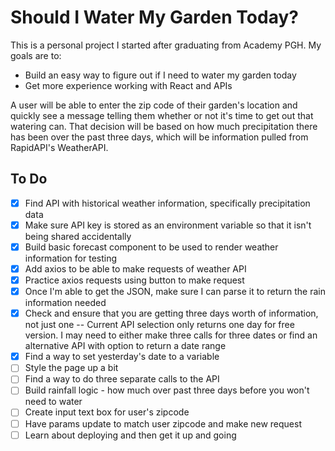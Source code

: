 # Should I Water My Garden Today?

This is a personal project I started after graduating from Academy PGH. My goals are to:
* Build an easy way to figure out if I need to water my garden today
* Get more experience working with React and APIs

A user will be able to enter the zip code of their garden's location and quickly see a message telling them whether or not it's time to get out that watering can. That decision will be based on how much precipitation there has been over the past three days, which will be information pulled from RapidAPI's WeatherAPI. 

## To Do

- [x] Find API with historical weather information, specifically precipitation data
- [x] Make sure API key is stored as an environment variable so that it isn't being shared accidentally
- [x] Build basic forecast component to be used to render weather information for testing
- [x] Add axios to be able to make requests of weather API
- [x] Practice axios requests using button to make request
- [x] Once I'm able to get the JSON, make sure I can parse it to return the rain information needed
- [x] Check and ensure that you are getting three days worth of information, not just one -- Current API selection only returns one day for free version. I may need to either make three calls for three dates or find an alternative API with option to return a date range
- [x] Find a way to set yesterday's date to a variable
- [ ] Style the page up a bit
- [ ] Find a way to do three separate calls to the API
- [ ] Build rainfall logic - how much over past three days before you won't need to water
- [ ] Create input text box for user's zipcode
- [ ] Have params update to match user zipcode and make new request
- [ ] Learn about deploying and then get it up and going